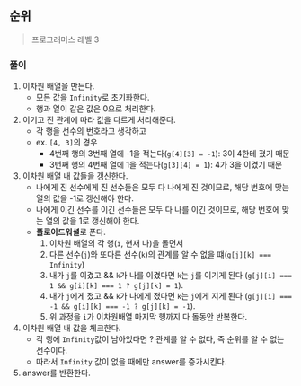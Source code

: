 ## 순위

> 프로그래머스 레벨 3

### 풀이

1. 이차원 배열을 만든다.
   - 모든 값을 `Infinity`로 초기화한다.
   - 행과 열이 같은 값은 0으로 처리한다.
2. 이기고 진 관계에 따라 값을 다르게 처리해준다.
   - 각 행을 선수의 번호라고 생각하고
   - ex. `[4, 3]`의 경우
     - 4번째 행의 3번째 열에 -1을 적는다(`g[4][3] = -1`): 3이 4한테 졌기 때문
     - 3번째 행의 4번째 열에 1을 적는다(`g[3][4] = 1`): 4가 3을 이겼기 때문
3. 이차원 배열 내 값들을 갱신한다.
   - 나에게 진 선수에게 진 선수들은 모두 다 나에게 진 것이므로, 해당 번호에 맞는 열의 값을 -1로 갱신해야 한다.
   - 나에게 이긴 선수를 이긴 선수들은 모두 다 나를 이긴 것이므로, 해당 번호에 맞는 열의 값을 1로 갱신해야 한다.
   - **플로이드워셜**로 푼다.
     1. 이차원 배열의 각 행(`i`, 현재 나)을 돌면서
     2. 다른 선수(`j`)와 또다른 선수(`k`)의 관계를 알 수 없을 떄(`g[j][k] === Infinity`)
     3. 내가 `j`를 이겼고 && `k`가 나를 이겼다면 `k`는 `j`를 이기게 된다 (`g[j][i] === 1 && g[i][k] === 1 ? g[j][k] = 1`).
     4. 내가 `j`에게 졌고 && `k`가 나에게 졌다면 `k`는 `j`에게 지게 된다 (`g[j][i] === -1 && g[i][k] === -1 ? g[j][k] = -1`).
     5. 위 과정을 `i`가 이차원배열 마지막 행까지 다 돌동안 반복한다.
4. 이차원 배열 내 값을 체크한다.
   - 각 행에 `Infinity`값이 남아있다면 ? 관계를 알 수 없다, 즉 순위를 알 수 없는 선수이다.
   - 따라서 `Infinity` 값이 없을 때에만 answer를 증가시킨다.
5. answer를 반환한다.
